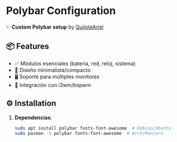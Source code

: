 # Polybar Configuration  

✨ **Custom Polybar setup** by [QuijoteAriel](https://github.com/QuijoteAriel)  


## 📦 Features  
- ✅ Módulos esenciales (batería, red, reloj, sistema)  
- 🎨 Diseño minimalista/compacto  
- 🖥️ Soporte para múltiples monitores  
- 🔄 Integración con i3wm/bspwm  

## ⚙️ Installation  
1. **Dependencias**:  
   ```sh
   sudo apt install polybar fonts-font-awesome  # Debian/Ubuntu
   sudo pacman -S polybar fonts-font-awesome  # Arch/Manjaro
